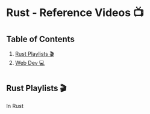 # Rust - Reference Videos :tv:

## Table of Contents

1. [Rust Playlists :clapper:](#rust-playlists-clapper)
1. [Web Dev :computer:](#web-dev-computer)

#

## Rust Playlists :clapper:

In Rust